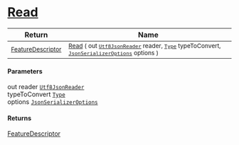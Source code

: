 # [Read](./NetCoreFeatureDescriptorConverter-100664116.md)



| Return | Name | 
| --- | --- | 
| <sub>[FeatureDescriptor](./../../../FeatureDescriptor.md)</sub>| <sub>[Read](./NetCoreFeatureDescriptorConverter-100664116.md) ( out [`Utf8JsonReader`](https://docs.microsoft.com/en-us/dotnet/api/System.Text.Json.Utf8JsonReader) reader, [`Type`](https://docs.microsoft.com/en-us/dotnet/api/System.Type) typeToConvert, [`JsonSerializerOptions`](https://docs.microsoft.com/en-us/dotnet/api/System.Text.Json.JsonSerializerOptions) options )</sub>| <br>


#### Parameters
out  reader  [`Utf8JsonReader`](https://docs.microsoft.com/en-us/dotnet/api/System.Text.Json.Utf8JsonReader)<br> typeToConvert  [`Type`](https://docs.microsoft.com/en-us/dotnet/api/System.Type)<br> options  [`JsonSerializerOptions`](https://docs.microsoft.com/en-us/dotnet/api/System.Text.Json.JsonSerializerOptions)
#### Returns
[FeatureDescriptor](./../../../FeatureDescriptor.md)